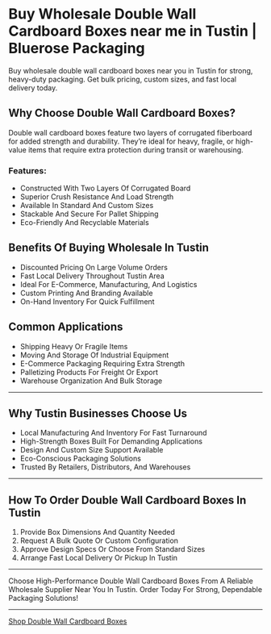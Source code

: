 # Buy Wholesale Double Wall Cardboard Boxes near me in Tustin | Bluerose Packaging

Buy wholesale double wall cardboard boxes near you in Tustin for strong, heavy-duty packaging. Get bulk pricing, custom sizes, and fast local delivery today.

## Why Choose Double Wall Cardboard Boxes?

Double wall cardboard boxes feature two layers of corrugated fiberboard for added strength and durability. They’re ideal for heavy, fragile, or high-value items that require extra protection during transit or warehousing.

### Features:

- Constructed With Two Layers Of Corrugated Board  
- Superior Crush Resistance And Load Strength  
- Available In Standard And Custom Sizes  
- Stackable And Secure For Pallet Shipping  
- Eco-Friendly And Recyclable Materials  

## Benefits Of Buying Wholesale In Tustin

- Discounted Pricing On Large Volume Orders  
- Fast Local Delivery Throughout Tustin Area  
- Ideal For E-Commerce, Manufacturing, And Logistics  
- Custom Printing And Branding Available  
- On-Hand Inventory For Quick Fulfillment  

## Common Applications

- Shipping Heavy Or Fragile Items  
- Moving And Storage Of Industrial Equipment  
- E-Commerce Packaging Requiring Extra Strength  
- Palletizing Products For Freight Or Export  
- Warehouse Organization And Bulk Storage  

---

## Why Tustin Businesses Choose Us

- Local Manufacturing And Inventory For Fast Turnaround  
- High-Strength Boxes Built For Demanding Applications  
- Design And Custom Size Support Available  
- Eco-Conscious Packaging Solutions  
- Trusted By Retailers, Distributors, And Warehouses  

---

## How To Order Double Wall Cardboard Boxes In Tustin

1. Provide Box Dimensions And Quantity Needed  
2. Request A Bulk Quote Or Custom Configuration  
3. Approve Design Specs Or Choose From Standard Sizes  
4. Arrange Fast Local Delivery Or Pickup In Tustin  

---

Choose High-Performance Double Wall Cardboard Boxes From A Reliable Wholesale Supplier Near You In Tustin. Order Today For Strong, Dependable Packaging Solutions!

---

[Shop Double Wall Cardboard Boxes](https://www.bluerosepackaging.com/product/double-wall-cardboard-boxes/)


